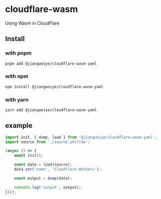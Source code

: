 # cloudflare-wasm

Using Wasm in CloudFlare

## Install

### with pnpm

```bash
pnpm add @jiangweiye/cloudflare-wasm-yaml
```

### with npm

```bash
npm install @jiangweiye/cloudflare-wasm-yaml
```

### with yarn

```bash
yarn add @jiangweiye/cloudflare-wasm-yaml
```

## example

```typescript
import init, { dump, load } from '@jiangweiye/cloudflare-wasm-yaml';
import source from './source.yml?raw';

(async () => {
    await init();

    const data = load(source);
    data.set('name', 'Cloudflare Workers');

    const output = dump(data);

    console.log('output', output);
})();
```
